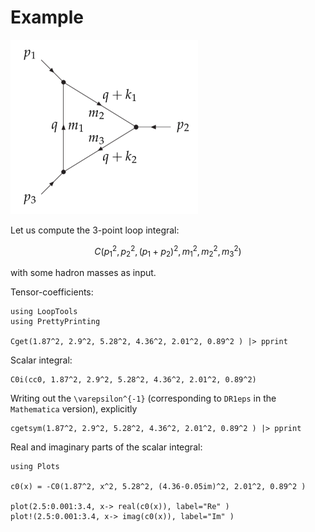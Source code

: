 
# Example

![triangle](triangle.png)

Let us compute the 3-point loop integral:
```math
C\left(p_1^2, p_2^2, (p_1+p_2)^2, m_1^2, m_2^2, m_3^2 \right)
```
with some hadron masses as input.

Tensor-coefficients:
```@example 1
using LoopTools
using PrettyPrinting

Cget(1.87^2, 2.9^2, 5.28^2, 4.36^2, 2.01^2, 0.89^2 ) |> pprint
```

Scalar integral:
```@example 1
C0i(cc0, 1.87^2, 2.9^2, 5.28^2, 4.36^2, 2.01^2, 0.89^2)
```

Writing out the ``\varepsilon^{-1}`` (corresponding to `DR1eps` in the `Mathematica` version), explicitly
```@example 1
cgetsym(1.87^2, 2.9^2, 5.28^2, 4.36^2, 2.01^2, 0.89^2 ) |> pprint
```

Real and imaginary parts of the scalar integral:
```@example 1
using Plots

c0(x) = -C0(1.87^2, x^2, 5.28^2, (4.36-0.05im)^2, 2.01^2, 0.89^2 )

plot(2.5:0.001:3.4, x-> real(c0(x)), label="Re" )
plot!(2.5:0.001:3.4, x-> imag(c0(x)), label="Im" )
```